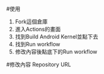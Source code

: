 #使用
1. Fork這個倉庫
2. 進入Actions的畫面
3. 找到Build Android Kernel並點下去
4. 找到Run workflow
5. 修改內容後點底下的Run workflow

#修改內容
Repository URL
